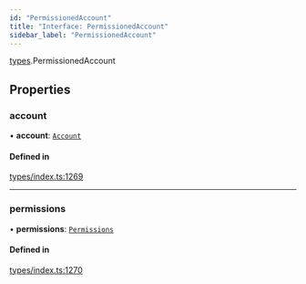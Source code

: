```yaml
---
id: "PermissionedAccount"
title: "Interface: PermissionedAccount"
sidebar_label: "PermissionedAccount"
---
```


[types](../../../modules/Types/Types.md).PermissionedAccount

## Properties

### account

• **account**: [`Account`](../../../classes/API/Entities/Account/Account.md)

#### Defined in

[types/index.ts:1269](https://github.com/PolymeshAssociation/polymesh-sdk/blob/968f8d70c/src/types/index.ts#L1269)

___

### permissions

• **permissions**: [`Permissions`](../Permissions/Permissions.md)

#### Defined in

[types/index.ts:1270](https://github.com/PolymeshAssociation/polymesh-sdk/blob/968f8d70c/src/types/index.ts#L1270)

